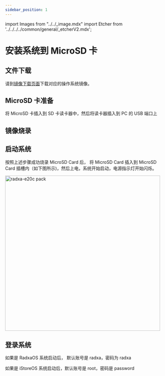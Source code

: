 ```yaml
---
sidebar_position: 1
---
```


import Images from "../../\_image.mdx"
import Etcher from '../../../../common/general/\_etcherV2.mdx';

# 安装系统到 MicroSD 卡

## 文件下载

请到[镜像下载页面](../../download.md)下载对应的操作系统镜像。

## MicroSD 卡准备

将 MicroSD 卡插入到 SD 卡读卡器中，然后将读卡器插入到 PC 的 USB 端口上

## 镜像烧录

<Etcher/>

## 启动系统

按照上述步骤成功烧录 MicroSD Card 后， 将 MicroSD Card 插入到 MicroSD Card 插槽内（如下图所示)，然后上电，系统开始启动，电源指示灯开始闪烁。

<img src="/img/e/e20c/radxa-e20c-insert-sd.webp" width="500" alt="radxa-e20c pack" />

## 登录系统

如果是 RadxaOS 系统启动后， 默认账号是 radxa，密码为 radxa

如果是 iStoreOS 系统启动后，默认账号是 root，密码是 password
